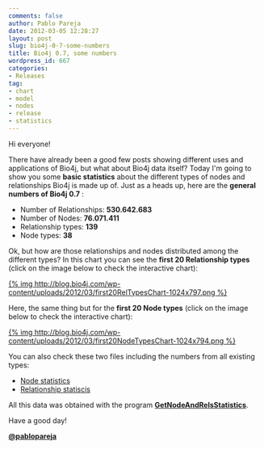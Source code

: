 ```yaml
---
comments: false
author: Pablo Pareja
date: 2012-03-05 12:28:27
layout: post
slug: bio4j-0-7-some-numbers
title: Bio4j 0.7, some numbers
wordpress_id: 667
categories:
- Releases
tag:
- chart
- model
- nodes
- release
- statistics
---
```


Hi everyone!

There have already been a good few posts showing different uses and applications of Bio4j, but what about Bio4j data itself?
Today I'm going to show you some **basic statistics** about the different types of nodes and relationships Bio4j is made up of.
Just as a heads up, here are the **general numbers of Bio4j 0.7** :

- Number of Relationships: **530.642.683**
- Number of Nodes: **76.071.411**
- Relationship types: **139**
- Node types: **38**

Ok, but how are those relationships and nodes distributed among the different types?  In this chart you can see the **first 20 Relationship types** (click on the image below to check the interactive chart):

[{% img http://blog.bio4j.com/wp-content/uploads/2012/03/first20RelTypesChart-1024x797.png %}](http://bio4j.com/imgs/release07/relsBarChart.html)

Here, the same thing but for the **first 20 Node types** (click on the image below to check the interactive chart):

[{% img http://blog.bio4j.com/wp-content/uploads/2012/03/first20NodeTypesChart-1024x794.png %}](http://bio4j.com/imgs/release07/nodesBarChart.html)

You can also check these two files including the numbers from all existing types:

- [Node statistics](https://s3-eu-west-1.amazonaws.com/bio4j-public/releases/0.7/statistics/Bio4j07NodeStatistics.txt)
- [Relationship statiscis](https://s3-eu-west-1.amazonaws.com/bio4j-public/releases/0.7/statistics/Bio4j07RelStatistics.txt)

All this data was obtained with the program [**GetNodeAndRelsStatistics**](https://github.com/bio4j/Bio4jTools/blob/develop/src/com/era7/bioinfo/bio4j/tools/GetNodeAndRelsStatistics.java).

Have a good day!

[**@pablopareja**](http://twitter.com/pablopareja)


